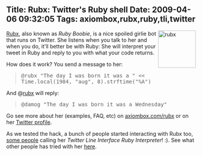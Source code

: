 Title: Rubx: Twitter's Ruby shell
Date: 2009-04-06 09:32:05
Tags: axiombox,rubx,ruby,tli,twitter
---
<a href="http://axiombox.com/rubx"><img align="right" class="alignright size-full wp-image-851" title="rubx" src="http://damog.net/old/axiombox/2009/04/rubx.png" alt="rubx" width="100" height="100" />Rubx</a>, also known as <em>Ruby Boobie</em>, is a nice spoiled girlie bot that runs on Twitter. She listens when you talk to her and when you do, it'll better be with Ruby: She will interpret your tweet in Ruby and reply to you with what your code returns.

How does it work? You send a message to her:
<blockquote><tt>@rubx "The day I was born it was a " &lt;&lt; Time.local(1984, "aug", 8).strftime("%A")</tt></blockquote>
And @<a href="http://twitter.com/rubx">rubx</a> will reply:
<blockquote><tt>@damog "The day I was born it was a Wednesday"</tt></blockquote>
Go see more about her (examples, FAQ, etc) on <a href="http://axiombox.com/rubx">axiombox.com/rubx</a> or on her <a href="http://twitter.com/rubx">Twitter profile</a>.

As we tested the hack, a bunch of people started interacting with Rubx too, <a href="http://twitter.com/anibalrojas/status/1455257553">some people</a> calling her <em>Twitter Line Interface Ruby Interpreter</em>! :). See what other people has tried with her <a href="http://search.twitter.com/search?q=%40rubx">here</a>.